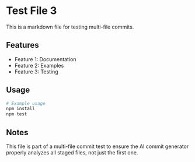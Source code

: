 # Test File 3

This is a markdown file for testing multi-file commits.

## Features

- Feature 1: Documentation
- Feature 2: Examples
- Feature 3: Testing

## Usage

```bash
# Example usage
npm install
npm test
```

## Notes

This file is part of a multi-file commit test to ensure the AI commit generator properly analyzes all staged files, not just the first one.
